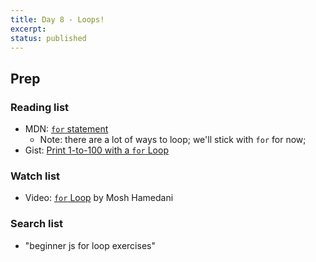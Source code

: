 ```yaml
---
title: Day 8 - Loops!
excerpt: 
status: published
---
```


## Prep
### Reading list
- MDN: [`for` statement](https://developer.mozilla.org/en-US/docs/Web/JavaScript/Guide/Loops_and_iteration#for_statement)
    - Note: there are a lot of ways to loop; we'll stick with `for` for now;
- Gist: [Print 1-to-100 with a `for` Loop](https://gist.github.com/acidtone/e87aa5564ae1b286beca66b07d52550f)

### Watch list
- Video: [`for` Loop](https://www.youtube.com/watch?v=s9wW2PpJsmQ) by Mosh Hamedani

### Search list
- "beginner js for loop exercises"